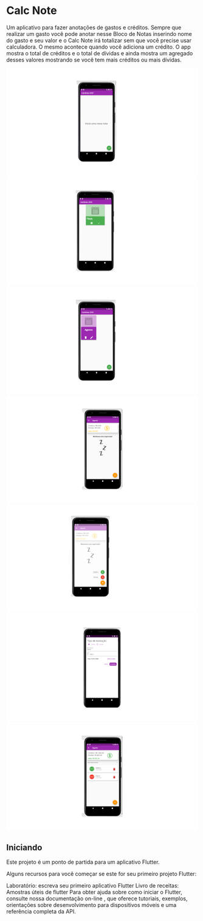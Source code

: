 # Calc Note

Um aplicativo para fazer anotações de gastos e créditos. Sempre que realizar um gasto você pode anotar nesse Bloco de Notas inserindo nome do gasto e seu valor e o Calc Note irá totalizar sem que você precise usar calculadora. O mesmo acontece quando você adiciona um crédito. 
O app mostra o total de créditos e o total de dívidas e ainda mostra um agregado desses valores mostrando se você tem mais créditos ou mais dívidas.


<img src="assets/print1-removebg-preview.png"/>
<img src="assets/print2-removebg-preview.png"/>
<img src="assets/print3-removebg-preview.png"/>
<img src="assets/print4-removebg-preview.png"/>
<img src="assets/print5-removebg-preview.png"/>
<img src="assets/print6-removebg-preview.png"/>
<img src="assets/print7-removebg-preview.png"/>

## Iniciando

Este projeto é um ponto de partida para um aplicativo Flutter.

Alguns recursos para você começar se este for seu primeiro projeto Flutter:

Laboratório: escreva seu primeiro aplicativo Flutter
Livro de receitas: Amostras úteis de flutter
Para obter ajuda sobre como iniciar o Flutter, consulte nossa documentação on-line , que oferece tutoriais, exemplos, orientações sobre desenvolvimento para dispositivos móveis e uma referência completa da API.
